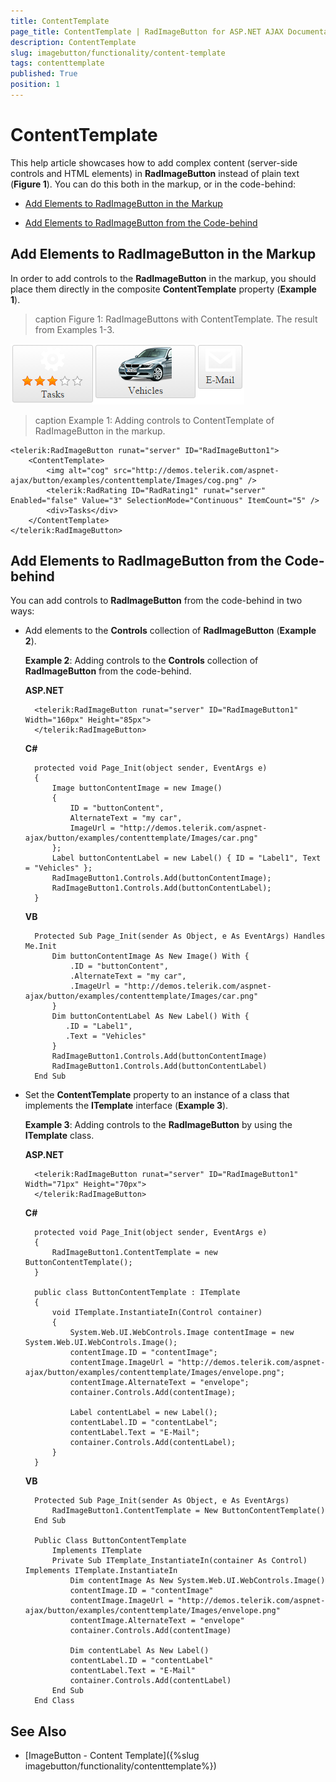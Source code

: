 ```yaml
---
title: ContentTemplate
page_title: ContentTemplate | RadImageButton for ASP.NET AJAX Documentation
description: ContentTemplate
slug: imagebutton/functionality/content-template
tags: contenttemplate
published: True
position: 1
---
```


# ContentTemplate

This help article showcases how to add complex content (server-side controls and HTML elements) in **RadImageButton** instead of plain text (**Figure 1**). You can do this both in the markup, or in the code-behind:

* [Add Elements to RadImageButton in the Markup](#add-elements-to-radimagebutton-in-the-markup)

* [Add Elements to RadImageButton from the Code-behind](#add-elements-to-radimagebutton-from-the-code-behind)

## Add Elements to RadImageButton in the Markup

In order to add controls to the **RadImageButton** in the markup, you should place them directly in the composite **ContentTemplate** property (**Example 1**).

>caption Figure 1: RadImageButtons with ContentTemplate. The result from Examples 1-3.

![RadImageButtons with ContentTemplate](images/RadImageButtons-contenttemplate.png)

>caption Example 1: Adding controls to ContentTemplate of RadImageButton in the markup.

````ASP.NET
<telerik:RadImageButton runat="server" ID="RadImageButton1">
	<ContentTemplate>
        <img alt="cog" src="http://demos.telerik.com/aspnet-ajax/button/examples/contenttemplate/Images/cog.png" />
        <telerik:RadRating ID="RadRating1" runat="server" Enabled="false" Value="3" SelectionMode="Continuous" ItemCount="5" />
		<div>Tasks</div>
	</ContentTemplate>
</telerik:RadImageButton>
````

## Add Elements to RadImageButton from the Code-behind

You can add controls to **RadImageButton** from the code-behind in two ways:

* Add elements to the **Controls** collection of **RadImageButton** (**Example 2**). 

	**Example 2**: Adding controls to the **Controls** collection of **RadImageButton** from the code-behind.

	**ASP.NET**

		<telerik:RadImageButton runat="server" ID="RadImageButton1" Width="160px" Height="85px">
		</telerik:RadImageButton>

	**C#**

		protected void Page_Init(object sender, EventArgs e)
		{
			Image buttonContentImage = new Image()
			{
				ID = "buttonContent",
				AlternateText = "my car",
				ImageUrl = "http://demos.telerik.com/aspnet-ajax/button/examples/contenttemplate/Images/car.png"
			};
			Label buttonContentLabel = new Label() { ID = "Label1", Text = "Vehicles" };
			RadImageButton1.Controls.Add(buttonContentImage);
			RadImageButton1.Controls.Add(buttonContentLabel);
		}
	**VB**

		Protected Sub Page_Init(sender As Object, e As EventArgs) Handles Me.Init
			Dim buttonContentImage As New Image() With {
				.ID = "buttonContent",
				.AlternateText = "my car",
				.ImageUrl = "http://demos.telerik.com/aspnet-ajax/button/examples/contenttemplate/Images/car.png"
			}
			Dim buttonContentLabel As New Label() With {
			   .ID = "Label1",
			   .Text = "Vehicles"
			}
			RadImageButton1.Controls.Add(buttonContentImage)
			RadImageButton1.Controls.Add(buttonContentLabel)
		End Sub

* Set the **ContentTemplate** property to an instance of a class that implements the **ITemplate** interface (**Example 3**).

	**Example 3**: Adding controls to the **RadImageButton** by using the **ITemplate** class.

	**ASP.NET**

		<telerik:RadImageButton runat="server" ID="RadImageButton1" Width="71px" Height="70px">
		</telerik:RadImageButton>

	**C#**

		protected void Page_Init(object sender, EventArgs e)
		{
			RadImageButton1.ContentTemplate = new ButtonContentTemplate();
		}

		public class ButtonContentTemplate : ITemplate
		{
			void ITemplate.InstantiateIn(Control container)
			{
				System.Web.UI.WebControls.Image contentImage = new System.Web.UI.WebControls.Image();
				contentImage.ID = "contentImage";
				contentImage.ImageUrl = "http://demos.telerik.com/aspnet-ajax/button/examples/contenttemplate/Images/envelope.png";
				contentImage.AlternateText = "envelope";
				container.Controls.Add(contentImage);

				Label contentLabel = new Label();
				contentLabel.ID = "contentLabel";
				contentLabel.Text = "E-Mail";
				container.Controls.Add(contentLabel);
			}
		}

	**VB**

		Protected Sub Page_Init(sender As Object, e As EventArgs)
			RadImageButton1.ContentTemplate = New ButtonContentTemplate()
		End Sub

		Public Class ButtonContentTemplate
			Implements ITemplate
			Private Sub ITemplate_InstantiateIn(container As Control) Implements ITemplate.InstantiateIn
				Dim contentImage As New System.Web.UI.WebControls.Image()
				contentImage.ID = "contentImage"
				contentImage.ImageUrl = "http://demos.telerik.com/aspnet-ajax/button/examples/contenttemplate/Images/envelope.png"
				contentImage.AlternateText = "envelope"
				container.Controls.Add(contentImage)

				Dim contentLabel As New Label()
				contentLabel.ID = "contentLabel"
				contentLabel.Text = "E-Mail"
				container.Controls.Add(contentLabel)
			End Sub
		End Class


## See Also

 * [ImageButton - Content Template]({%slug imagebutton/functionality/contenttemplate%})
